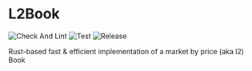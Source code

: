 # L2Book

![Check And Lint](https://github.com/m4ce/l2book-rs/actions/workflows/check-and-lint.yaml/badge.svg) ![Test](https://github.com/m4ce/l2book-rs/actions/workflows/test.yaml/badge.svg) ![Release](https://img.shields.io/github/v/release/m4ce/l2book-rs.svg?style=flat)

Rust-based fast &amp; efficient implementation of a market by price (aka l2) Book
